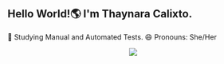 ## Hello World!🌎 I'm Thaynara Calixto.
🌱 Studying Manual and Automated Tests.
😄 Pronouns: She/Her

<div align="center">
  <img src="https://photos.google.com/share/AF1QipP_3ToY5QVT3_Zl8UD64d1heB_AmkvfuVhmb9EgwijRBTBGjSg1RJlLiXUMA11rkg/photo/AF1QipMRbaoA7ZN4xb7RKeUoTD6lJljuOYukpqXN3gGs?key=WGFra1A0WXppLWxYWGhkTGw0QTRCRVVQdzNPZUlB">
</div>
<br>

